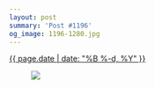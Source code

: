 ```yaml
---
layout: post
summary: 'Post #1196'
og_image: 1196-1280.jpg
---
```


<p>
 <time>
  <a href="/1196">
   {{ page.date | date: "%B %-d, %Y" }}
  </a>
 </time>
 <a href="/1196">
  <figure data-taken="8/16/2020">
   <img sizes="(min-width: 700px) 50vw, calc(100vw - 2rem)" src="{{ site.assets_url }}/1196-640.jpg" srcset="{{ site.assets_url }}/1196-320.jpg 320w, {{ site.assets_url }}/1196-640.jpg 640w, {{ site.assets_url }}/1196-960.jpg 960w, {{ site.assets_url }}/1196-1280.jpg 1280w"/>
  </figure>
 </a>
</p>
